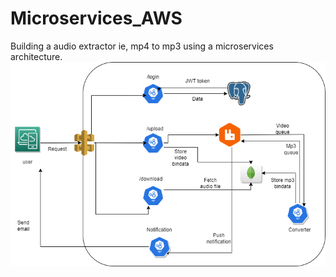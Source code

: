 # Microservices_AWS
Building a audio extractor ie, mp4 to mp3 using a microservices architecture.  
![pic](ProjectArchitecture.png)
